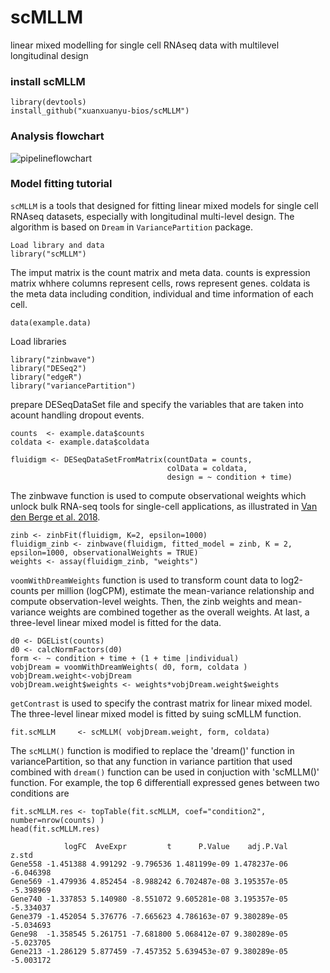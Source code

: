 # scMLLM
 linear mixed modelling for single cell RNAseq data with multilevel longitudinal design
 
### install scMLLM
```
library(devtools)
install_github("xuanxuanyu-bios/scMLLM")
```
### Analysis flowchart

![pipelineflowchart](https://user-images.githubusercontent.com/66747045/169596929-e20da322-8ac5-4cdc-8e12-12fc04be6f8e.png)


### Model fitting tutorial
`scMLLM` is a tools that designed for fitting linear mixed models for single cell RNAseq datasets, especially with longitudinal multi-level design. The algorithm is based on `Dream` in `VariancePartition` package.
```
Load library and data
library("scMLLM")
```
The imput matrix is the count matrix and meta data. 
counts is expression matrix whhere columns represent cells, rows represent genes.
coldata is the meta data including condition, individual and time information of each cell. 
```
data(example.data)
```
Load libraries
```
library("zinbwave")
library("DESeq2")
library("edgeR")
library("variancePartition")
```
prepare DESeqDataSet file and specify the variables that are taken into acount handling dropout events. 
```
counts  <- example.data$counts
coldata <- example.data$coldata

fluidigm <- DESeqDataSetFromMatrix(countData = counts,
                                   colData = coldata,
                                   design = ~ condition + time)
```
The zinbwave function is used to compute observational weights which unlock bulk RNA-seq tools for single-cell applications, as illustrated in [Van den Berge et al. 2018](https://genomebiology.biomedcentral.com/articles/10.1186/s13059-018-1406-4).
```
zinb <- zinbFit(fluidigm, K=2, epsilon=1000)
fluidigm_zinb <- zinbwave(fluidigm, fitted_model = zinb, K = 2, epsilon=1000, observationalWeights = TRUE)
weights <- assay(fluidigm_zinb, "weights")
```
`voomWithDreamWeights` function is used to transform count data to log2-counts per million (logCPM), estimate the mean-variance relationship and compute observation-level weights. Then, the zinb weights and mean-variance weights are combined together as the overall weights. At last, a three-level linear mixed model is fitted for the data.
```
d0 <- DGEList(counts)
d0 <- calcNormFactors(d0)
form <- ~ condition + time + (1 + time |individual)
vobjDream = voomWithDreamWeights( d0, form, coldata )
vobjDream.weight<-vobjDream
vobjDream.weight$weights <- weights*vobjDream.weight$weights
```
`getContrast` is used to specify the contrast matrix for linear mixed model. The three-level linear mixed model is  fitted by suing scMLLM function.
```
fit.scMLLM     <- scMLLM( vobjDream.weight, form, coldata)
```

The `scMLLM()` function is modified to replace the 'dream()' function in variancePartition, so that any  function in variance partition that used combined with `dream()` function can be used in conjuction with 'scMLLM()' function. For example, the top 6 differentiall expressed genes between two conditions are 

```
fit.scMLLM.res <- topTable(fit.scMLLM, coef="condition2", number=nrow(counts) )
head(fit.scMLLM.res)

            logFC  AveExpr         t      P.Value    adj.P.Val     z.std
Gene558 -1.451388 4.991292 -9.796536 1.481199e-09 1.478237e-06 -6.046398
Gene569 -1.479936 4.852454 -8.988242 6.702487e-08 3.195357e-05 -5.398969
Gene740 -1.337853 5.140980 -8.551072 9.605281e-08 3.195357e-05 -5.334037
Gene379 -1.452054 5.376776 -7.665623 4.786163e-07 9.380289e-05 -5.034693
Gene98  -1.358545 5.261751 -7.681800 5.068412e-07 9.380289e-05 -5.023705
Gene213 -1.286129 5.877459 -7.457352 5.639453e-07 9.380289e-05 -5.003172
```
